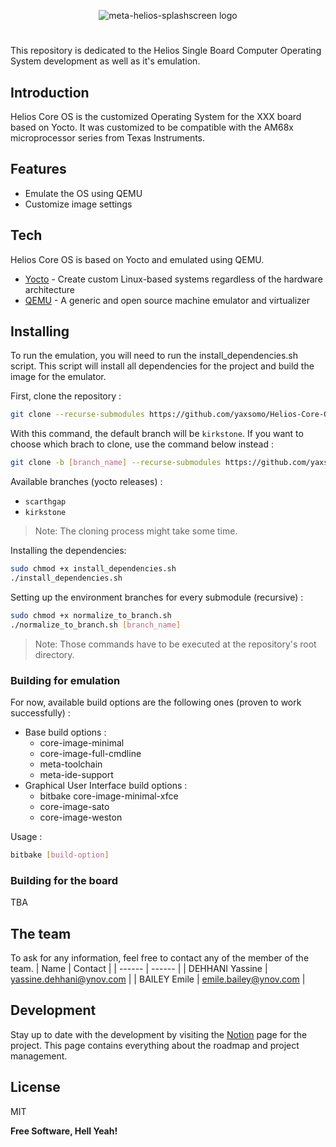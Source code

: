 <p align="center">
  <img src="https://github.com/yaxsomo/Helios-Core-OS/assets/71334330/f5d40257-9991-4e57-8e69-838fdfcbfa33" alt="meta-helios-splashscreen logo">
</p>

#

This repository is dedicated to the Helios Single Board Computer Operating System development as well as it's emulation.

## Introduction

Helios Core OS is the customized Operating System for the XXX board based on Yocto. It was customized to be compatible with the AM68x microprocessor series from Texas Instruments.

## Features

- Emulate the OS using QEMU
- Customize image settings

## Tech

Helios Core OS is based on Yocto and emulated using QEMU.
- [Yocto] - Create custom Linux-based systems regardless of the hardware architecture
- [QEMU] - A generic and open source machine emulator and virtualizer

## Installing

To run the emulation, you will need to run the install_dependencies.sh script.
This script will install all dependencies for the project and build the image for the emulator.

First, clone the repository :
```sh
git clone --recurse-submodules https://github.com/yaxsomo/Helios-Core-OS
```
With this command, the default branch will be `kirkstone`. If you want to choose which brach to clone, use the command below instead : 

```sh
git clone -b [branch_name] --recurse-submodules https://github.com/yaxsomo/Helios-Core-OS
```
Available branches (yocto releases) : 

   - `scarthgap` 
   - `kirkstone` 

> Note: The cloning process might take some time.

Installing the dependencies:
```sh
sudo chmod +x install_dependencies.sh
./install_dependencies.sh
```
Setting up the environment branches for every submodule (recursive) :
```sh
sudo chmod +x normalize_to_branch.sh
./normalize_to_branch.sh [branch_name]
```
> Note: Those commands have to be executed at the repository's root directory.

### Building for emulation

For now, available build options are the following ones (proven to work successfully) : 
- Base build options :
   - core-image-minimal
   - core-image-full-cmdline
   - meta-toolchain
   - meta-ide-support
- Graphical User Interface build options :
   - bitbake core-image-minimal-xfce
   - core-image-sato
   - core-image-weston

Usage :
```bash
bitbake [build-option]
```

### Building for the board 

TBA

## The team

To ask for any information, feel free to contact any of the member of the team.
| Name | Contact  |
| ------ | ------ |
| DEHHANI Yassine | yassine.dehhani@ynov.com |
| BAILEY Emile | emile.bailey@ynov.com |

## Development

Stay up to date with the development by visiting the [Notion] page for the project. This page contains everything about the roadmap and project management. 

## License

MIT

**Free Software, Hell Yeah!**

   [QEMU]: <https://www.qemu.org/>
   [Yocto]: <https://www.yoctoproject.org/>
   [AM68 SDK]: <https://www.ti.com/tool/PROCESSOR-SDK-AM68>
   [Notion]: <https://www.notion.so/Nyx-Core-SBC-Project-management-a56bd7ae7e154de29fd0a4aed3680350>


